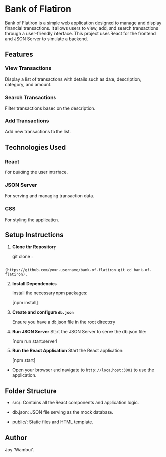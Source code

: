 # Bank of Flatiron
Bank of Flatiron is a simple web application designed to manage and display financial transactions. It allows users to view, add, and search transactions through a user-friendly interface. This project uses React for the frontend and JSON Server to simulate a backend.



## Features



### View Transactions

Display a list of transactions with details such as date, description, category, and amount.



### Search Transactions

Filter transactions based on the description.

### Add Transactions
Add new transactions to the list.


## Technologies Used

### React
 For building the user interface.

### JSON Server
  For serving and managing transaction data.

### CSS
For styling the application.


## Setup Instructions

1.  **Clone thr Repository**

       git clone :
       ```bash
   `(https://github.com/your-username/bank-of-flatiron.git
   cd bank-of-flatiron).`

2. **Install Dependencies** 

    Install the necessary npm packages:

     [npm install]

3. **Create and configure `db.json`**

    Ensure you have a db.json file in the root directory

4. **Run JSON Server**
    Start the JSON Server to serve the db.json file:

    [npm run start:server]

5. **Run the React Application**
   Start the React application:

    [npm start]

-  Open your browser and navigate to `http://localhost:3001` to use the application. 

## Folder Structure

- src/:
 Contains all the React components and application logic.

 - db.json:
 JSON file serving as the mock database.

 - public/:
 Static files and HTML template.


## Author
Joy 'Wambui'.

